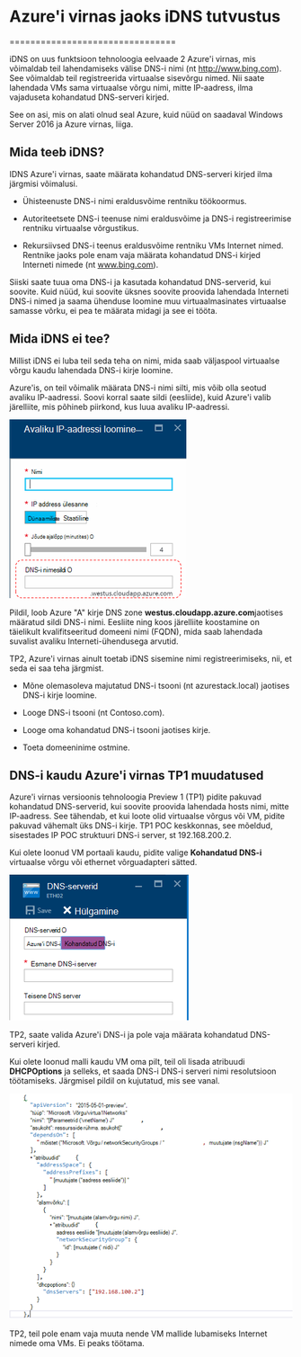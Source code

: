 <properties
    pageTitle="DNS-i Azure virnas TP2 mõistmine | Microsoft Azure'i"
    description="Uue DNS-i funktsioone ja võimalusi rakenduses Azure'i virnas TP2 mõistmine"
    services="azure-stack"
    documentationCenter=""
    authors="ScottNapolitan"
    manager="darmour"
    editor=""/>

<tags
    ms.service="azure-stack"
    ms.workload="na"
    ms.tgt_pltfrm="na"
    ms.devlang="na"
    ms.topic="get-started-article"
    ms.date="09/26/2016"
    ms.author="scottnap"/>

# <a name="introducing-idns-for-azure-stack"></a>Azure'i virnas jaoks iDNS tutvustus
================================

iDNS on uus funktsioon tehnoloogia eelvaade 2 Azure'i virnas, mis võimaldab teil lahendamiseks välise DNS-i nimi (nt http://www.bing.com).
See võimaldab teil registreerida virtuaalse sisevõrgu nimed. Nii saate lahendada VMs sama virtuaalse võrgu nimi, mitte IP-aadress, ilma vajaduseta kohandatud DNS-serveri kirjed.

See on asi, mis on alati olnud seal Azure, kuid nüüd on saadaval Windows Server 2016 ja Azure virnas, liiga.

<a name="what-does-idns-do"></a>Mida teeb iDNS?
------------------

IDNS Azure'i virnas, saate määrata kohandatud DNS-serveri kirjed ilma järgmisi võimalusi.

-   Ühisteenuste DNS-i nimi eraldusvõime rentniku töökoormus.

-   Autoriteetsete DNS-i teenuse nimi eraldusvõime ja DNS-i registreerimise rentniku virtuaalse võrgustikus.

-   Rekursiivsed DNS-i teenus eraldusvõime rentniku VMs Internet nimed. Rentnike jaoks pole enam vaja määrata kohandatud DNS-i kirjed Interneti nimede (nt www.bing.com).

Siiski saate tuua oma DNS-i ja kasutada kohandatud DNS-serverid, kui soovite. Kuid nüüd, kui soovite üksnes soovite proovida lahendada Interneti DNS-i nimed ja saama ühenduse loomine muu virtuaalmasinates virtuaalse samasse võrku, ei pea te määrata midagi ja see ei tööta.

<a name="what-does-idns-not-do"></a>Mida iDNS ei tee?
---------------------

Millist iDNS ei luba teil seda teha on nimi, mida saab väljaspool virtuaalse võrgu kaudu lahendada DNS-i kirje loomine.

Azure'is, on teil võimalik määrata DNS-i nimi silti, mis võib olla seotud avaliku IP-aadressi. Soovi korral saate sildi (eesliide), kuid Azure'i valib järelliite, mis põhineb piirkond, kus luua avaliku IP-aadressi.

![DNS-i kuvatõmmis nimesildi](media/azure-stack-understanding-dns-in-tp2/image3.png)

Pildil, loob Azure "A" kirje DNS zone **westus.cloudapp.azure.com**jaotises määratud sildi DNS-i nimi. Eesliite ning koos järelliite koostamine on täielikult kvalifitseeritud domeeni nimi (FQDN), mida saab lahendada suvalist avaliku Interneti-ühendusega arvutid.

TP2, Azure'i virnas ainult toetab iDNS sisemine nimi registreerimiseks, nii, et seda ei saa teha järgmist.

-   Mõne olemasoleva majutatud DNS-i tsooni (nt azurestack.local) jaotises DNS-i kirje loomine.

-   Looge DNS-i tsooni (nt Contoso.com).

-   Looge oma kohandatud DNS-i tsooni jaotises kirje.

-   Toeta domeeninime ostmine.


<a name="changes-in-dns-from-azure-stack-tp1"></a>DNS-i kaudu Azure'i virnas TP1 muudatused
-----------------------------------

Azure'i virnas versioonis tehnoloogia Preview 1 (TP1) pidite pakuvad kohandatud DNS-serverid, kui soovite proovida lahendada hosts nimi, mitte IP-aadress. See tähendab, et kui loote olid virtuaalse võrgus või VM, pidite pakuvad vähemalt üks DNS-i kirje. TP1 POC keskkonnas, see mõeldud, sisestades IP POC struktuuri DNS-i server, st 192.168.200.2.

Kui olete loonud VM portaali kaudu, pidite valige **Kohandatud DNS-i** virtuaalse võrgu või ethernet võrguadapteri sätted.

![Kuvatõmmis määrata kohandatud DNS-i server](media/azure-stack-understanding-dns-in-tp2/image1.png)

TP2, saate valida Azure'i DNS-i ja pole vaja määrata kohandatud DNS-serveri kirjed.

Kui olete loonud malli kaudu VM oma pilt, teil oli lisada atribuudi **DHCPOptions** ja selleks, et saada DNS-i DNS-i serveri nimi resolutsioon töötamiseks. Järgmisel pildil on kujutatud, mis see vanal.

![Kuvatõmmis, DHCPOptions atribuut](media/azure-stack-understanding-dns-in-tp2/image2.png)

TP2, teil pole enam vaja muuta nende VM mallide lubamiseks Internet nimede oma VMs. Ei peaks töötama.